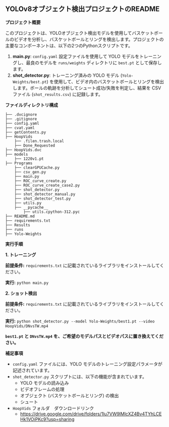 ## YOLOv8オブジェクト検出プロジェクトのREADME

**プロジェクト概要**

このプロジェクトは、YOLOオブジェクト検出モデルを使用してバスケットボールのビデオを分析し、バスケットボールとリングを検出します。プロジェクトの主要なコンポーネントは、以下の2つのPythonスクリプトです。

1. **main.py**: `config.yaml` 設定ファイルを使用して YOLO モデルをトレーニングし、最良のモデルを `runs/weights` ディレクトリに `best.pt` として保存します。
2. **shot_detector.py**: トレーニング済みの YOLO モデル (`Yolo-Weights/best.pt`) を使用して、ビデオ内のバスケットボールとリングを検出します。ボールの軌跡を分析してシュート成功/失敗を判定し、結果を CSV ファイル (`shot_results.csv`) に記録します。

**ファイルディレクトリ構成**

```
├── .dvcignore
├── .gitignore
├── config.yaml
├── cvat.yaml
├── getContents.py
├── HoopVids
    ├── .filen.trash.local
    ├── Done_Requested
├── HoopVids.dvc
├── models
    ├── 1220v1.pt
├── Programs
    ├── clearGPUCache.py
    ├── csv_gen.py
    ├── main.py
    ├── ROC_curve_create.py
    ├── ROC_curve_create_case2.py
    ├── shot_detector.py
    ├── shot_detector_manual.py
    ├── shot_detector_test.py
    ├── utils.py
    ├── __pycache__
        ├── utils.cpython-312.pyc
├── README.md
├── requirements.txt
├── Results
├── runs
├── Yolo-Weights
```

**実行手順**

**1. トレーニング**

**前提条件:** `requirements.txt` に記載されているライブラリをインストールしてください。

**実行:** `python main.py`

**2. ショット検出**

**前提条件:** `requirements.txt` に記載されているライブラリをインストールしてください。

**実行:** `python shot_detector.py --model Yolo-Weights/best1.pt --video HoopVids/DNvsTW.mp4`

**`best1.pt` と `DNvsTW.mp4` を、ご希望のモデルパスとビデオパスに置き換えてください。**

**補足事項**

- `config.yaml` ファイルには、YOLO モデルのトレーニング設定パラメータが記述されています。
- `shot_detector.py` スクリプトには、以下の機能が含まれています。
    - YOLO モデルの読み込み
    - ビデオフレームの処理
    - オブジェクト (バスケットボールとリング) の検出
    - シュート
- `HoopVids` フォルダ　ダウンロードリンク
    - https://drive.google.com/drive/folders/1lu7VW9lMlcXZ4Bv4TYhLCEHk1VOiPKc9?usp=sharing